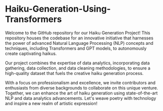 # Haiku-Generation-Using-Transformers
Welcome to the GitHub repository for our Haiku Generation Project! This repository houses the codebase for an innovative initiative that harnesses the power of advanced Natural Language Processing (NLP) concepts and techniques, including Transformers and GPT models, to autonomously create captivating haikus.

Our project combines the expertise of data analytics, incorporating data gathering, data collection, and data cleaning methodologies, to ensure a high-quality dataset that fuels the creative haiku generation process.

With a focus on professionalism and excellence, we invite contributors and enthusiasts from diverse backgrounds to collaborate on this unique venture. Together, we can enhance the art of haiku generation using state-of-the-art NLP and data analytics advancements. Let's weave poetry with technology and inspire a new realm of artistic expression! 

